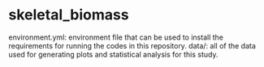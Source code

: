 # skeletal_biomass

environment.yml: environment file that can be used to install the requirements for running the codes in this repository.
data/: all of the data used for generating plots and statistical analysis for this study.
